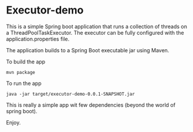 # Executor-demo

This is a simple Spring boot application that runs a collection of threads 
on a ThreadPoolTaskExecutor. The executor can be fully configured with the 
application.properties file.

The application builds to a Spring Boot executable jar using Maven.

To build the app

```mvn package```

To run the app

```java -jar target/executor-demo-0.0.1-SNAPSHOT.jar```

This is really a simple app wit few dependencies (beyond the world of spring boot).

Enjoy.